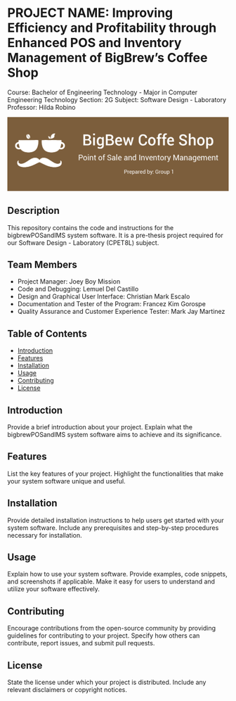 # PROJECT NAME: Improving Efficiency and Profitability through Enhanced POS and Inventory Management of BigBrew’s Coffee Shop
Course: Bachelor of Engineering Technology - Major in Computer Engineering Technology
Section: 2G
Subject: Software Design - Laboratory
Professor: Hilda Robino

![Project Banner](src/imagesIcon/bigbrewBanner%20copy.png)

## Description
This repository contains the code and instructions for the bigbrewPOSandIMS system software. It is a pre-thesis project required for our Software Design - Laboratory (CPET8L) subject.

## Team Members
- Project Manager: Joey Boy Mission
- Code and Debugging: Lemuel Del Castillo
- Design and Graphical User Interface: Christian Mark Escalo
- Documentation and Tester of the Program: Francez Kim Gorospe
- Quality Assurance and Customer Experience Tester: Mark Jay Martinez


## Table of Contents
- [Introduction](#introduction)
- [Features](#features)
- [Installation](#installation)
- [Usage](#usage)
- [Contributing](#contributing)
- [License](#license)

## Introduction
Provide a brief introduction about your project. Explain what the bigbrewPOSandIMS system software aims to achieve and its significance.

## Features
List the key features of your project. Highlight the functionalities that make your system software unique and useful.

## Installation
Provide detailed installation instructions to help users get started with your system software. Include any prerequisites and step-by-step procedures necessary for installation.

## Usage
Explain how to use your system software. Provide examples, code snippets, and screenshots if applicable. Make it easy for users to understand and utilize your software effectively.

## Contributing
Encourage contributions from the open-source community by providing guidelines for contributing to your project. Specify how others can contribute, report issues, and submit pull requests.

## License
State the license under which your project is distributed. Include any relevant disclaimers or copyright notices.
